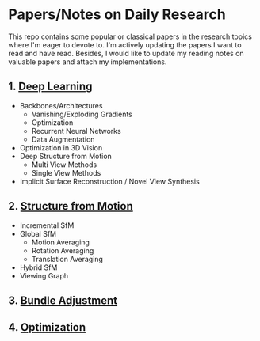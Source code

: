 # Papers/Notes on Daily Research

This repo contains some popular or classical papers in the research topics where I'm eager to devote to. I'm actively updating the papers I want to read and have read. Besides, I would like to update my reading notes on valuable papers and attach my implementations.

## 1. [Deep Learning](paper_notes/learning/README.md)
- Backbones/Architectures
  - Vanishing/Exploding Gradients
  - Optimization
  - Recurrent Neural Networks
  - Data Augmentation
- Optimization in 3D Vision
- Deep Structure from Motion
  - Multi View Methods
  - Single View Methods
- Implicit Surface Reconstruction / Novel View Synthesis

## 2. [Structure from Motion](paper_notes/structure_from_motion/README.md)
- Incremental SfM
- Global SfM
  - Motion Averaging
  - Rotation Averaging
  - Translation Averaging
- Hybrid SfM
- Viewing Graph

## 3. [Bundle Adjustment](paper_notes/bundle_adjustment/README.md)


## 4. [Optimization](paper_notes/optimization/robust_opti_in_3D_recon.md)



